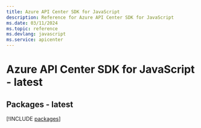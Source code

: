```yaml
---
title: Azure API Center SDK for JavaScript
description: Reference for Azure API Center SDK for JavaScript
ms.date: 03/11/2024
ms.topic: reference
ms.devlang: javascript
ms.service: apicenter
---
```

# Azure API Center SDK for JavaScript - latest
## Packages - latest
[!INCLUDE [packages](api-center-index.md)]